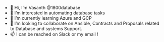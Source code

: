 - 👋 Hi, I’m Vasanth @1800database
- 👀 I’m interested in automating database tasks 
- 🌱 I’m currently learning Azure and GCP
- 💞️ I’m looking to collaborate on Ansible, Contracts and Proposals related to Database and systems Support.
- 📫 I can be reached on Slack or my email !

<!---
1800database/1800database is a ✨ special ✨ repository because its `README.md` (this file) appears on your GitHub profile.
You can click the Preview link to take a look at your changes.
--->
